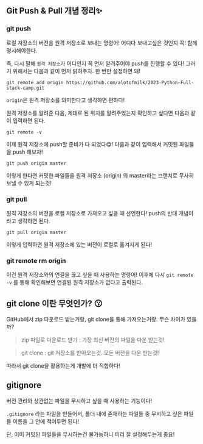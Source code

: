 ## **Git Push & Pull 개념 정리**✨


### **git push**
로컬 저장소의 버전을 원격 저장소로 보내는 명령어!
어디다 보내고싶은 것인지 꼭! 함께 명시해야한다.

즉, 다시 말해 `원격 저장소`가 어디인지 꼭 먼저 알려주어야 push를 진행할 수 있다! 그러기 위해서는 다음과 같이 먼저 밝혀주자. 한 번만 설정하면 돼!

```
git remote add origin https://github.com/alotofmilk/2023-Python-Full-stack-camp.git
```

`origin`은 원격 저장소를 의미한다고 생각하면 편하다!

원격 저장소를 알려준 다음, 제대로 된 위치를 알려주었는지 확인하고 싶다면 다음과 같이 입력하면 된다.

```
git remote -v
```

이제 원격 저장소에 push할 준비가 다 되었다😋!
다음과 같이 입력해서 커밋된 파일들을 push 해보자!

```
git push origin master
```

이렇게 한다면 커밋한 파일들을 원격 저장소 (origin) 의 master라는 브랜치로 무사히 보낼 수 있게 되는것!

### **git pull**
원격 저장소의 버전을 로컬 저장소로 가져오고 싶을 때 선언한다! push의 반대 개념이라고 생각하면 된다.

```
git pull origin master
```
이렇게 입력하면 원격 저장소에 있는 버전이 로컬로 옮겨지게 된다!

### **git remote rm origin**
이건 원격 저장소와의 연결을 끊고 싶을 때 사용하는 명령어!
이후에 다시 `git remote -v` 를 통해 확인해보면 연결된 원격 저장소가 없다고 출력된다.

## **git clone** 이란 무엇인가? 😗
GitHub에서 zip 다운로드 받는거랑, git clone을 통해 가져오는거랑. 무슨 차이가 있을까?

> zip 파일로 다운로드 받기 : 가장 최신 버전의 파일을 다운 받는것!

> git clone : git 저장소를 받아오는것. 모든 버전을 다운 받는것!

따라서 git clone을 활용하는게 개발에 더 적합하다!

## **gitignore**
버전 관리와 상관없는 파일을 무시하고 싶을 때 사용하는 기능이다!

`.gitignore` 라는 파일을 만들어서, 폴더 내에 존재하는 파일들 중 무시하고 싶은 파일들 이름을 그 안에 적어두면 된다!

단, 이미 커밋된 파일들을 무시하는건 불가능하니 미리 잘 설정해두는게 중요!
